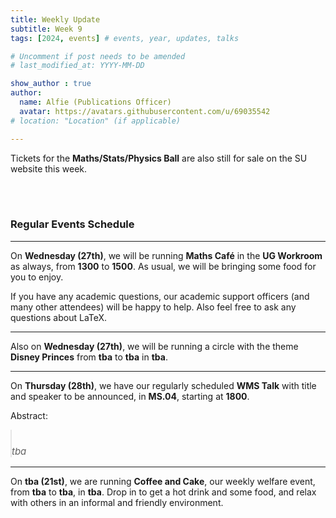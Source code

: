 ```yaml
---
title: Weekly Update
subtitle: Week 9
tags: [2024, events] # events, year, updates, talks

# Uncomment if post needs to be amended
# last_modified_at: YYYY-MM-DD

show_author : true
author:
  name: Alfie (Publications Officer)
  avatar: https://avatars.githubusercontent.com/u/69035542
# location: "Location" (if applicable)

---
```




Tickets for the **Maths/Stats/Physics Ball** are also still for sale on the SU website this week.

<br/>
<br/>

### Regular Events Schedule

---

On **Wednesday (27th)**, we will be running **Maths Café** in the **UG Workroom** as always, from **1300** to **1500**. As usual, we will be bringing some food for you to enjoy.

If you have any academic questions, our academic support officers (and many other attendees) will be happy to help. Also feel free to ask any questions about LaTeX.

---

Also on **Wednesday (27th)**, we will be running a circle with the theme **Disney Princes** from **tba** to **tba** in **tba**. 

---

On **Thursday (28th)**, we have our regularly scheduled **WMS Talk** with title and speaker to be announced, in **MS.04**, starting at **1800**.

<style>
blockquote {
    padding: 10px 20px 0 0;
    margin: 0 0 0 0;
    font-size: 15px;
}
</style>

Abstract:
> *tba*

---

On **tba (21st)**, we are running **Coffee and Cake**, our weekly welfare event, from **tba** to **tba**, in **tba**. Drop in to get a hot drink and some food, and relax with others in an informal and friendly environment.

